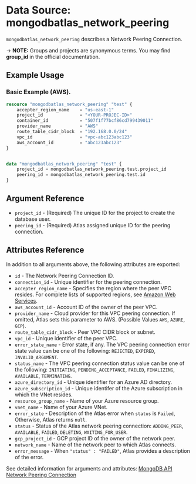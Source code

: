 # Data Source: mongodbatlas_network_peering

`mongodbatlas_network_peering` describes a Network Peering Connection.

-> **NOTE:** Groups and projects are synonymous terms. You may find **group_id** in the official documentation.

## Example Usage

### Basic Example (AWS).

```terraform
resource "mongodbatlas_network_peering" "test" {
	accepter_region_name	= "us-east-1"	
	project_id    			= "<YOUR-PROJEC-ID>"
	container_id            = "507f1f77bcf86cd799439011"
	provider_name           = "AWS"
	route_table_cidr_block  = "192.168.0.0/24"
	vpc_id					= "vpc-abc123abc123"
	aws_account_id			= "abc123abc123"
}


data "mongodbatlas_network_peering" "test" {
    project_id = mongodbatlas_network_peering.test.project_id
    peering_id = mongodbatlas_network_peering.test.id
}
```

## Argument Reference

* `project_id` - (Required) The unique ID for the project to create the database user.
* `peering_id` - (Required) Atlas assigned unique ID for the peering connection.

## Attributes Reference

In addition to all arguments above, the following attributes are exported:

* `id` - The Network Peering Connection ID.
* `connection_id` - Unique identifier for the peering connection.
* `accepter_region_name` - Specifies the region where the peer VPC resides. For complete lists of supported regions, see [Amazon Web Services](https://docs.atlas.mongodb.com/reference/amazon-aws/).
* `aws_account_id` - Account ID of the owner of the peer VPC.
* `provider_name` - Cloud provider for this VPC peering connection. If omitted, Atlas sets this parameter to AWS. (Possible Values `AWS`, `AZURE`, `GCP`).
* `route_table_cidr_block` - Peer VPC CIDR block or subnet.
* `vpc_id` - Unique identifier of the peer VPC.
* `error_state_name` - Error state, if any. The VPC peering connection error state value can be one of the following: `REJECTED`, `EXPIRED`, `INVALID_ARGUMENT`.
* `status_name` - The VPC peering connection status value can be one of the following: `INITIATING`, `PENDING_ACCEPTANCE`, `FAILED`, `FINALIZING`, `AVAILABLE`, `TERMINATING`.
* `azure_directory_id` - Unique identifier for an Azure AD directory.
* `azure_subscription_id` - Unique identifer of the Azure subscription in which the VNet resides.
* `resource_group_name` - Name of your Azure resource group. 
* `vnet_name` - Name of your Azure VNet.
* `error_state` - Description of the Atlas error when `status` is `Failed`, Otherwise, Atlas returns `null`.
* `status` - Status of the Atlas network peering connection: `ADDING_PEER`, `AVAILABLE`, `FAILED`, `DELETING`, `WAITING_FOR_USER`.
* `gcp_project_id` - GCP project ID of the owner of the network peer. 
* `network_name` - Name of the network peer to which Atlas connects.
* `error_message` - When `"status" : "FAILED"`, Atlas provides a description of the error.

See detailed information for arguments and attributes: [MongoDB API Network Peering Connection](https://docs.atlas.mongodb.com/reference/api/vpc-get-connection/)
